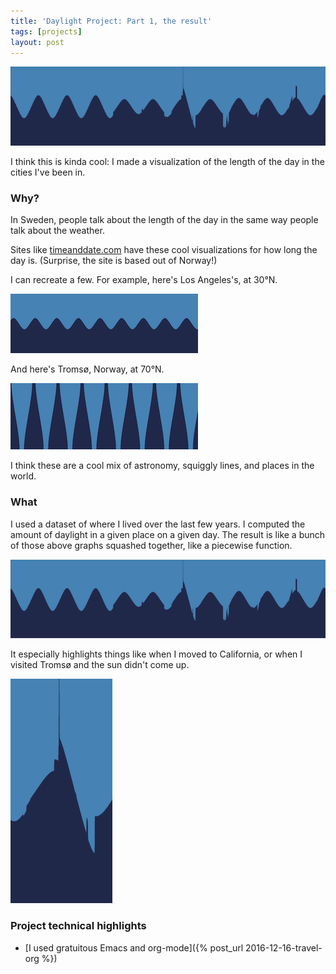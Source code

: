 ```yaml
---
title: 'Daylight Project: Part 1, the result'
tags: [projects]
layout: post
---
```


![daylight](/assets/2016-12-14-daylight.png)

I think this is kinda cool: I made a visualization of the length of
the day in the cities I've been in.

### Why?

In Sweden, people talk about the length of the day in the same way
people talk about the weather.

Sites like
[timeanddate.com](http://www.timeanddate.com/sun/sweden/stockholm)
have these cool visualizations for how long the day is. (Surprise, the
site is based out of Norway!)

I can recreate a few. For example, here's Los Angeles's, at 30°N.

![graph of LA sun](/assets/2016-12-14-la.png)

And here's Tromsø, Norway, at 70°N.

![graph of Tromsø sun](/assets/2016-12-14-all-tromso.png)

I think these are a cool mix of astronomy, squiggly lines, and places
in the world.

### What

I used a dataset of where I lived over the last few years. I computed
the amount of daylight in a given place on a given day. The result is
like a bunch of those above graphs squashed together, like a piecewise
function.

![many years of daylight](/assets/2016-12-14-daylight.png)
 
It especially highlights things like when I moved to California, or
when I visited Tromsø and the sun didn't come up.

![No daylight in Tromsø](/assets/2016-12-14-tromso.png)

### Project technical highlights

 - [I used gratuitous Emacs and org-mode]({% post_url 2016-12-16-travel-org %})
